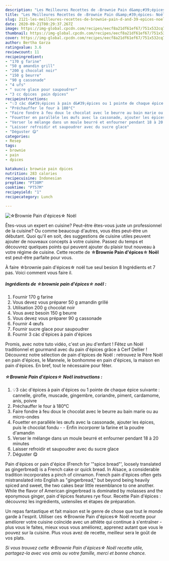 ```yaml
---
description: "Les Meilleures Recettes de ☆Brownie Pain d&amp;#39;épices☆ Noël"
title: "Les Meilleures Recettes de ☆Brownie Pain d&amp;#39;épices☆ Noël"
slug: 2121-les-meilleures-recettes-de-brownie-pain-d-and-39-epices-noel
date: 2020-09-21T00:29:37.267Z
image: https://img-global.cpcdn.com/recipes/eecf8a21df61ef67/751x532cq70/☆brownie-pain-depices☆-noel-photo-principale-de-la-recette.jpg
thumbnail: https://img-global.cpcdn.com/recipes/eecf8a21df61ef67/751x532cq70/☆brownie-pain-depices☆-noel-photo-principale-de-la-recette.jpg
cover: https://img-global.cpcdn.com/recipes/eecf8a21df61ef67/751x532cq70/☆brownie-pain-depices☆-noel-photo-principale-de-la-recette.jpg
author: Bertha Garza
ratingvalue: 3.6
reviewcount: 11
recipeingredient:
- "170 g farine"
- "50 g amandin grill"
- "200 g chocolat noir"
- "150 g beurre"
- "90 g cassonade"
- "4 ufs"
- " sucre glace pour saupoudrer"
- "3 cc dpices  pain dpices"
recipeinstructions:
- "💡3 càc d&#39;épices à pain d&#39;épices ou 1 pointe de chaque épice suivante : cannelle, girofle, muscade, gingembre, coriandre, piment, cardamome, anis, poivre"
- "Préchauffer le four à 180°C"
- "Faire fondre à feu doux le chocolat avec le beurre au bain marie ou au micro-ondes"
- "Fouetter en parallèle les œufs avec la cassonade, ajouter les épices, puis le chocolat fondu  Enfin incorporer la farine et la poudre d&#39;amandin"
- "Verser le mélange dans un moule beurré et enfourner pendant 18 à 20 minutes"
- "Laisser refroidir et saupoudrer avec du sucre glace"
- "Déguster 😋"
categories:
- Resep
tags:
- brownie
- pain
- dpices

katakunci: brownie pain dpices 
nutrition: 283 calories
recipecuisine: Indonesian
preptime: "PT30M"
cooktime: "PT57M"
recipeyield: "1"
recipecategory: Lunch

---
```



![☆Brownie Pain d&#39;épices☆ Noël](https://img-global.cpcdn.com/recipes/eecf8a21df61ef67/751x532cq70/☆brownie-pain-depices☆-noel-photo-principale-de-la-recette.jpg)

Êtes-vous un expert en cuisine? Peut-être êtes-vous juste un professionnel de la cuisine? Ou comme beaucoup d'autres, vous êtes peut-être un débutant. Quoi qu'il en soit, des suggestions de cuisine utiles peuvent ajouter de nouveaux concepts à votre cuisine. Passez du temps et découvrez quelques points qui peuvent ajouter du plaisir tout nouveau à votre régime de cuisine. Cette recette de <strong> ☆Brownie Pain d&#39;épices☆ Noël </strong> est peut-être parfaite pour vous.

<!--inarticleads1-->

À faire ☆brownie pain d&#39;épices☆ noël tue seul besion 8 Ingrédients et 7 pas. Voici comment vous faire il.

##### Ingrédients de ☆brownie pain d&#39;épices☆ noël :

1. Fournir 170 g farine
1. Vous devez vous préparer 50 g amandin grillé
1. Utilisation 200 g chocolat noir
1. Vous avez besoin 150 g beurre
1. Vous devez vous préparer 90 g cassonade
1. Fournir 4 œufs
1. Fournir  sucre glace pour saupoudrer
1. Fournir 3 càc d&#39;épices à pain d&#39;épices


Promis, avec notre tuto vidéo, c&#39;est un jeu d&#39;enfant ! Fêtez un Noël traditionnel et gourmand avec du pain d&#39;épices grâce à Cerf Dellier ! Découvrez notre sélection de pain d&#39;épices de Noël : retrouvez le Père Noël en pain d&#39;épices, le Mannele, le bonhomme en pain d&#39;épices, la maison en pain d&#39;épices. En bref, tout le nécessaire pour fêter. 

<!--inarticleads2-->

##### ☆Brownie Pain d&#39;épices☆ Noël instructions :

1. 💡3 càc d&#39;épices à pain d&#39;épices ou 1 pointe de chaque épice suivante : cannelle, girofle, muscade, gingembre, coriandre, piment, cardamome, anis, poivre
1. Préchauffer le four à 180°C
1. Faire fondre à feu doux le chocolat avec le beurre au bain marie ou au micro-ondes
1. Fouetter en parallèle les œufs avec la cassonade, ajouter les épices, puis le chocolat fondu -  - Enfin incorporer la farine et la poudre d&#39;amandin
1. Verser le mélange dans un moule beurré et enfourner pendant 18 à 20 minutes
1. Laisser refroidir et saupoudrer avec du sucre glace
1. Déguster 😋


Pain d&#39;épices or pain d&#39;épice (French for &#39;&#34;spice bread&#34;&#39;, loosely translated as gingerbread) is a French cake or quick bread. In Alsace, a considerable tradition incorporates a pinch of cinnamon. French pain d&#39;épices often gets mistranslated into English as &#34;gingerbread,&#34; but beyond being heavily spiced and sweet, the two cakes bear little resemblance to one another. While the flavor of American gingerbread is dominated by molasses and the eponymous ginger, pain d&#39;épices features rye flour. Recette Pain d&#39;épices : découvrez les ingrédients, ustensiles et étapes de préparation. 

<!--inarticleads1-->

<p>
Un repas fantastique et fait maison est le genre de chose que tout le monde garde à l'esprit. Utiliser ces ☆Brownie Pain d&#39;épices☆ Noël recette pour améliorer votre cuisine coïncide avec un athlète qui continue à s'entraîner - plus vous le faites, mieux vous vous améliorez, apprenez autant que vous le pouvez sur la cuisine. Plus vous avez de recette, meilleur sera le goût de vos plats.
</p>

<p>
<i>Si vous trouvez cette ☆Brownie Pain d&#39;épices☆ Noël recette utile, partagez-la avec vos amis ou votre famille, merci et bonne chance.</i>
</p>
